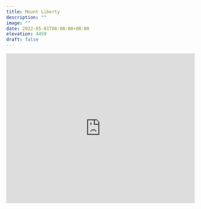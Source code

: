 ```yaml
---
title: Mount Liberty 
description: ""
image: ""
date: 2022-05-01T06:00:00+00:00
elevation: 4459
draft: false
---
```

<iframe class="alltrails" src="https://www.alltrails.com/widget/trail/us/new-hampshire/flume-slide-trail-to-liberty-spring-trail-loop?u=i&sh=q5vqbr" width="100%" height="400" frameborder="0" scrolling="no" marginheight="0" marginwidth="0" title="AllTrails: Trail Guides and Maps for Hiking, Camping, and Running"></iframe>
